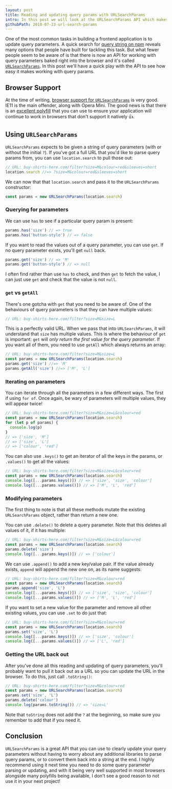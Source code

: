 ```yaml
---
layout: post
title: Reading and updating query params with URLSearchParams
intro: In this post we will look at the URLSearchParams API which makes it really easy to read, delete and set query parameters.
githubPath: 2018-07-23-url-search-params
---
```


One of the most common tasks in building a frontend application is to update
query parameters. A quick search for
[query string on npm](https://www.npmjs.com/search?q=query%20string) reveals
many options that people have built for tackling this task. But what fewer
people seem to be aware of is that there is now an API for working with query
parameters baked right into the browser and it's called
[`URLSearchParams`](https://developer.mozilla.org/en-US/docs/Web/API/URLSearchParams).
In this post we'll have a quick play with the API to see how easy it makes
working with query params.

## Browser Support

At the time of writing,
[browser support for `URLSearchParams`](https://caniuse.com/#feat=urlsearchparams)
is very good. IE11 is the main offender, along with Opera Mini. The good news is
that there is an
[excellent polyfill](https://github.com/WebReflection/url-search-params) that
you can use to ensure your application will continue to work in browsers that
don't support it natively 👍.

## Using `URLSearchParams`

`URLSearchParams` expects to be given a string of query parameters (with or
without the initial `?`). If you've got a full URL that you'd like to parse
query params from, you can use `location.search` to pull those out:

```js
// URL: buy-shirts-here.com/filter?size=M&colour=red&sleeves=short
location.search //=> ?size=M&colour=red&sleeves=short
```

We can now that that `location.search` and pass it to the `URLSearchParams`
constructor:

```js
const params = new URLSearchParams(location.search)
```

### Querying for parameters

We can use `has` to see if a particular query param is present:

```js
params.has('size') // => true
params.has('button-style') // => false
```

If you want to read the values out of a query parameter, you can use `get`. If
no query parameter exists, you'll get `null` back.

```js
params.get('size') // => 'M'
params.get('button-style') // => null
```

I often find rather than use `has` to check, and then `get` to fetch the value,
I can just use `get` and check that the value is not `null`.

### `get` vs `getAll`

There's one gotcha with `get` that you need to be aware of. One of the
behaviours of query parameters is that they can have multiple values:

```js
// URL: buy-shirts-here.com/filter?size=M&size=L
```

This is a perfectly valid URL. When we pass that into `URLSearchParams`, it will
understand that `size` has multiple values. This is where the behaviour of `get`
is important: `get` will _only return the first value for the query parameter_.
If you want all of them, you need to use `getAll` which always returns an array:

```js
// URL: buy-shirts-here.com/filter?size=M&size=L
const params = new URLSearchParams(location.search)
params.get('size') //=> 'M'
params.getAll('size') //=> ['M', 'L']
```

### Iterating on parameters

You can iterate through all the parameters in a few different ways. The first if
using `for of`. Once again, be wary of parameters will multiple values, they
will appear twice!

```js
// URL: buy-shirts-here.com/filter?size=M&size=L&colour=red
const params = new URLSearchParams(location.search)
for (let p of params) {
  console.log(p)
}
// => ['size', 'M']
// => ['size', 'L']
// => ['colour', 'red']
```

You can also use `.keys()` to get an iterator of all the keys in the params, or
`.values()` to get all the values:

```js
// URL: buy-shirts-here.com/filter?size=M&size=L&colour=red
const params = new URLSearchParams(location.search)
console.log([...params.keys()]) // => ['size', 'size', 'colour']
console.log([...params.values()]) // => ['M', 'L', 'red']
```

### Modifying parameters

The first thing to note is that all these methods mutate the existing
`URLSearchParams` object, rather than return a new one.

You can use `.delete()` to delete a query parameter. Note that this deletes all
values of it, if it has multiple:

```js
// URL: buy-shirts-here.com/filter?size=M&size=L&colour=red
const params = new URLSearchParams(location.search)
params.delete('size')
console.log([...params.keys()]) // => ['colour']
```

We can use `.append()` to add a new key/value pair. If the value already exists,
`append` will append the new one on, as its name suggests:

```js
// URL: buy-shirts-here.com/filter?size=M&colour=red
const params = new URLSearchParams(location.search)
params.append('size', 'L')
console.log([...params.keys()]) // => ['size', 'size', 'colour']
console.log([...params.values()]) // => ['M', 'L', 'red']
```

If you want to set a new value for the parameter and remove all other existing
values, you can use `.set` to do just that:

```js
// URL: buy-shirts-here.com/filter?size=M&colour=red
const params = new URLSearchParams(location.search)
params.set('size', 'L')
console.log([...params.keys()]) // => ['size', 'colour']
console.log([...params.values()]) // => ['L', 'red']
```

### Getting the URL back out

After you've done all this reading and updating of query parameters, you'll
probably want to pull it back out as a URL so you can update the URL in the
browser. To do this, just call `.toString()`:

```js
// URL: buy-shirts-here.com/filter?size=M&colour=red
const params = new URLSearchParams(location.search)
params.set('size', 'L')
params.delete('colour')
console.log(params.toString()) // => 'size=L'
```

Note that `toString` does not add the `?` at the beginning, so make sure you
remember to add that if you need it.

## Conclusion

`URLSearchParams` is a great API that you can use to clearly update your query
parameters without having to worry about any additional libraries to parse query
params, or to convert them back into a string at the end. I highly recommend
using it next time you need to do some query parameter parsing or updating, and
with it being very well supported in most browsers alongside many polyfills
being available, I don't see a good reason to not use it in your next project!

